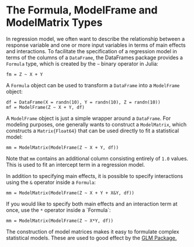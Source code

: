 The Formula, ModelFrame and ModelMatrix Types
=============================================

In regression model, we often want to describe the relationship between a response variable and one or more input variables in terms of main effects and interactions. To facilitate the specification of a regression model in terms of the columns of a `DataFrame`, the DataFrames package provides a `Formula` type, which is created by the `~` binary operator in Julia:

    fm = Z ~ X + Y

A `Formula` object can be used to transform a `DataFrame` into a `ModelFrame` object:

    df = DataFrame(X = randn(10), Y = randn(10), Z = randn(10))
    mf = ModelFrame(Z ~ X + Y, df)

A `ModelFrame` object is just a simple wrapper around a `DataFrame`. For modeling purposes, one generally wants to construct a `ModelMatrix`, which constructs a `Matrix{Float64}` that can be used directly to fit a statistical model:

    mm = ModelMatrix(ModelFrame(Z ~ X + Y, df))

Note that `mm` contains an additional column consisting entirely of `1.0` values. This is used to fit an intercept term in a regression model.

In addition to specifying main effects, it is possible to specify interactions using the `&` operator inside a `Formula`:

    mm = ModelMatrix(ModelFrame(Z ~ X + Y + X&Y, df))

If you would like to specify both main effects and an interaction term at once, use the `*` operator inside a \`Formula\`:

    mm = ModelMatrix(ModelFrame(Z ~ X*Y, df))

The construction of model matrices makes it easy to formulate complex statistical models. These are used to good effect by the [GLM Package.](https://github.com/JuliaStats/GLM.jl)

